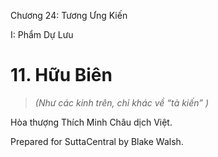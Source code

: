  

Chương 24: Tương Ưng Kiến

I: Phẩm Dự Lưu

# 11\. Hữu Biên

> _(Như các kinh trên, chỉ khác về “tà kiến” )_

Hòa thượng Thích Minh Châu dịch Việt.

Prepared for SuttaCentral by Blake Walsh.